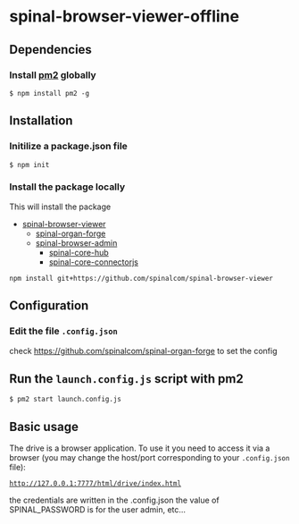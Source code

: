 # spinal-browser-viewer-offline

## Dependencies

### Install [pm2](https://github.com/Unitech/pm2) globally

```
$ npm install pm2 -g
```

## Installation

### Initilize a package.json file

```
$ npm init
```

### Install the package locally

This will install the package

- [spinal-browser-viewer](https://github.com/spinalcom/spinal-browser-viewer)
  - [spinal-organ-forge](https://github.com/spinalcom/spinal-organ-forge)
  - [spinal-browser-admin](https://github.com/spinalcom/spinal-browser-admin)
    - [spinal-core-hub](https://github.com/spinalcom/spinal-core-hub)
    - [spinal-core-connectorjs](https://github.com/spinalcom/spinal-core-connectorjs)

```
npm install git+https://github.com/spinalcom/spinal-browser-viewer
```

## Configuration

### Edit the file `.config.json`

check https://github.com/spinalcom/spinal-organ-forge to set the config

## Run the `launch.config.js` script with pm2

```
$ pm2 start launch.config.js
```

## Basic usage

The drive is a browser application. To use it you need to access it via a browser (you may change the host/port corresponding to your `.config.json` file):

[`http://127.0.0.1:7777/html/drive/index.html`](http://127.0.0.1:7777/html/drive/index.html)

the credentials are written in the .config.json
the value of SPINAL_PASSWORD is for the user admin, etc...

